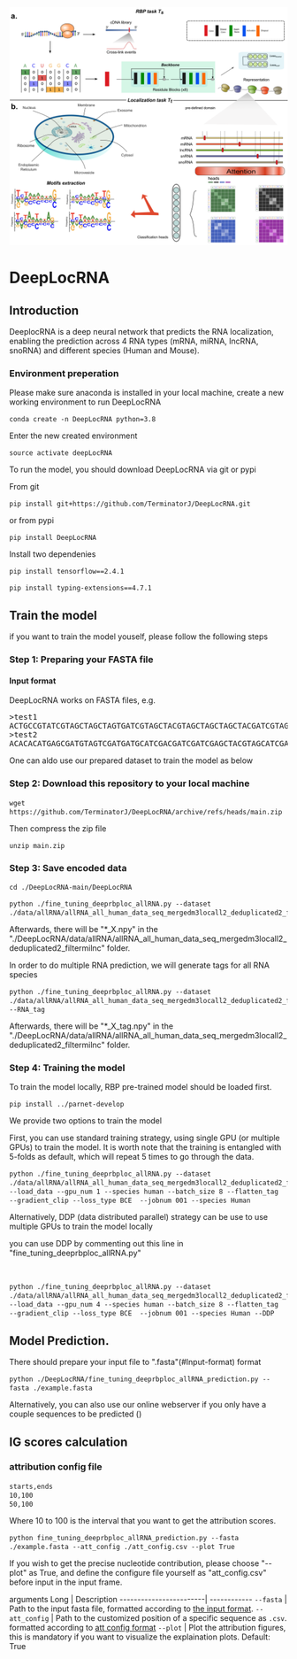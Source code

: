 ![DeepLocRNA](webserver/assets/Figure1small.png)
# DeepLocRNA

## Introduction
DeeplocRNA is a deep neural network that predicts the RNA localization, enabling the prediction across 4 RNA types (mRNA, miRNA, lncRNA, snoRNA) and different species (Human and Mouse). 


### Environment preperation

Please make sure anaconda is installed in your local machine, create a new working environment to run DeepLocRNA
```
conda create -n DeepLocRNA python=3.8
```

Enter the new created environment
  
```
source activate deepLocRNA
```


To run the model, you should download DeepLocRNA via git or pypi


From git
```
pip install git+https://github.com/TerminatorJ/DeepLocRNA.git
```
or from pypi
```
pip install DeepLocRNA
```

Install two dependenies
```
pip install tensorflow==2.4.1
```
```
pip install typing-extensions==4.7.1
```




## Train the model
if you want to train the model youself, please follow the following steps

### Step 1: Preparing your FASTA file
#### Input format
DeepLocRNA works on FASTA files, e.g.
<pre>
>test1
ACTGCCGTATCGTAGCTAGCTAGTGATCGTAGCTACGTAGCTAGCTAGCTACGATCGTAGTCAGTCGTAGTACGTCA
>test2
ACACACATGAGCGATGTAGTCGATGATGCATCGACGATCGATCGAGCTACGTAGCATCGATCGATGCATCGACGTAG
</pre>
One can aldo use our prepared dataset to train the model as below

### Step 2: Download this repository to your local machine

```
wget https://github.com/TerminatorJ/DeepLocRNA/archive/refs/heads/main.zip
```
Then compress the zip file
```
unzip main.zip
```


### Step 3: Save encoded data

```
cd ./DeepLocRNA-main/DeepLocRNA
```
  
```
python ./fine_tuning_deeprbploc_allRNA.py --dataset ./data/allRNA/allRNA_all_human_data_seq_mergedm3locall2_deduplicated2_filtermilnc.fasta  
```
Afterwards, there will be "*_X.npy" in the "./DeepLocRNA/data/allRNA/allRNA_all_human_data_seq_mergedm3locall2_deduplicated2_filtermilnc" folder.

In order to do multiple RNA prediction, we will generate tags for all RNA species
```
python ./fine_tuning_deeprbploc_allRNA.py --dataset ./data/allRNA/allRNA_all_human_data_seq_mergedm3locall2_deduplicated2_filtermilnc.fasta --RNA_tag
```
Afterwards, there will be "*_X_tag.npy" in the "./DeepLocRNA/data/allRNA/allRNA_all_human_data_seq_mergedm3locall2_deduplicated2_filtermilnc" folder.

### Step 4: Training the model

To train the model locally, RBP pre-trained model should be loaded first.
```
pip install ../parnet-develop
```



We provide two options to train the model

First, you can use standard training strategy, using single GPU (or multiple GPUs) to train the model. It is worth note that the training is entangled with 5-folds as default, which will repeat 5 times to go through the data.

```
python ./fine_tuning_deeprbploc_allRNA.py --dataset ./data/allRNA/allRNA_all_human_data_seq_mergedm3locall2_deduplicated2_filtermilnc.fasta --load_data --gpu_num 1 --species human --batch_size 8 --flatten_tag  --gradient_clip --loss_type BCE  --jobnum 001 --species Human
```
Alternatively, DDP (data distributed parallel) strategy can be use to use multiple GPUs to train the model locally

you can use DDP by commenting out this line in "fine_tuning_deeprbploc_allRNA.py"

<pre>

</pre>

```
python ./fine_tuning_deeprbploc_allRNA.py --dataset ./data/allRNA/allRNA_all_human_data_seq_mergedm3locall2_deduplicated2_filtermilnc.fasta --load_data --gpu_num 4 --species human --batch_size 8 --flatten_tag  --gradient_clip --loss_type BCE  --jobnum 001 --species Human --DDP
```


## Model Prediction.

There should prepare your input file to ".fasta"(#Input-format) format

```
python ./DeepLocRNA/fine_tuning_deeprbploc_allRNA_prediction.py --fasta ./example.fasta 
```
Alternatively, you can also use our online webserver if you only have a couple sequences to be predicted ()

## IG scores calculation

### attribution config file
```
starts,ends
10,100
50,100
```
Where 10 to 100 is the interval that you want to get the attribution scores.
```
python fine_tuning_deeprbploc_allRNA_prediction.py --fasta ./example.fasta --att_config ./att_config.csv --plot True
```
If you wish to get the precise nucleotide contribution, please choose "--plot" as True, and define the configure file yourself as "att_config.csv" before input in the input frame.


arguments
Long                    |  Description
------------------------|  ------------
`--fasta`               |  Path to the input fasta file, formatted according to [the input format](#input-format).
`--att_config`          |  Path to the customized position of a specific sequence as `.csv`. formatted according to [att config format](#attribution-config-file)
`--plot`                |  Plot the attribution figures, this is mandatory if you want to visualize the explaination plots. Default: True










